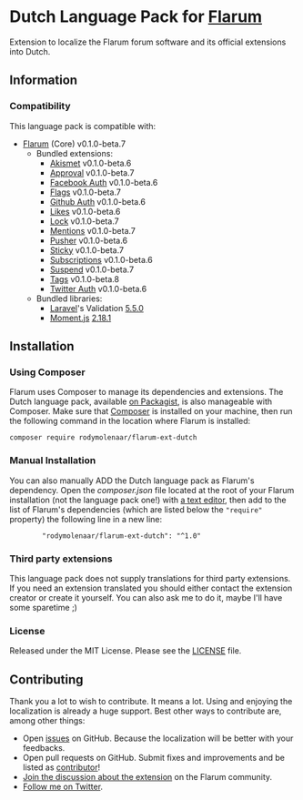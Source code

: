 # Dutch Language Pack for [Flarum](http://flarum.org/)

Extension to localize the Flarum forum software and its official extensions into Dutch.

## Information

### Compatibility

This language pack is compatible with:

- [Flarum](https://github.com/flarum/core) (Core) v0.1.0-beta.7
  - Bundled extensions:
	  - [Akismet](https://github.com/flarum/flarum-ext-akismet) v0.1.0-beta.6
	  - [Approval](https://github.com/flarum/flarum-ext-approval) v0.1.0-beta.7
	  - [Facebook Auth](https://github.com/flarum/flarum-ext-auth-facebook) v0.1.0-beta.6
	  - [Flags](https://github.com/flarum/flarum-ext-flags) v0.1.0-beta.7
	  - [Github Auth](https://github.com/flarum/flarum-ext-auth-github) v0.1.0-beta.6
	  - [Likes](https://github.com/flarum/flarum-ext-likes) v0.1.0-beta.6
	  - [Lock](https://github.com/flarum/flarum-ext-lock) v0.1.0-beta.7
	  - [Mentions](https://github.com/flarum/flarum-ext-mentions) v0.1.0-beta.7
	  - [Pusher](https://github.com/flarum/flarum-ext-pusher) v0.1.0-beta.6
	  - [Sticky](https://github.com/flarum/flarum-ext-sticky) v0.1.0-beta.7
	  - [Subscriptions](https://github.com/flarum/flarum-ext-subscriptions) v0.1.0-beta.6
	  - [Suspend](https://github.com/flarum/flarum-ext-suspend) v0.1.0-beta.7
	  - [Tags](https://github.com/flarum/flarum-ext-tags) v0.1.0-beta.8
	  - [Twitter Auth](https://github.com/flarum/flarum-ext-auth-twitter) v0.1.0-beta.6
  - Bundled libraries:
      - [Laravel](https://github.com/laravel/laravel)'s Validation [5.5.0](https://github.com/laravel/laravel/releases/tag/v5.1.11)
      - [Moment.js](https://github.com/moment/moment) [2.18.1](https://github.com/moment/moment/releases/tag/2.18.1)

## Installation

### Using Composer

Flarum uses Composer to manage its dependencies and extensions. The Dutch language pack, available [on Packagist](https://packagist.org/packages/rodymolenaar/flarum-ext-dutch), is also manageable with Composer. Make sure that [Composer](https://getcomposer.org/) is installed on your machine, then run the following command in the location where Flarum is installed:

```
composer require rodymolenaar/flarum-ext-dutch
```

### Manual Installation

You can also manually ADD the Dutch language pack as Flarum's dependency. Open the *composer.json* file located at the root of your Flarum installation (not the language pack one!) with [a text editor](https://en.wikipedia.org/wiki/Comparison_of_text_editors), then add to the list of Flarum's dependencies (which are listed below the `"require"` property) the following line in a new line:

```
        "rodymolenaar/flarum-ext-dutch": "^1.0"
```

### Third party extensions

This language pack does not supply translations for third party extensions. If you need an extension translated you should either contact the extension creator or create it yourself. You can also ask me to do it, maybe I'll have some sparetime ;)

### License

Released under the MIT License. Please see the [LICENSE](https://github.com/rodymolenaar/Flarum-nl-NL/blob/master/LICENSE) file.

## Contributing

Thank you a lot to wish to contribute. It means a lot. Using and enjoying the localization is already a huge support. Best other ways to contribute are, among other things:

- Open [issues](https://github.com/rodymolenaar/Flarum-nl-NL/issues) on GitHub. Because the localization will be better with your feedbacks.
- Open pull requests on GitHub. Submit fixes and improvements and be listed as [contributor](https://github.com/rodymolenaar/Flarum-nl-NL/graphs/contributors)!
- [Join the discussion about the extension](http://discuss.flarum.org/d/758-dutch-translation) on the Flarum community.
- [Follow me on Twitter](https://twitter.com/rodymolenaar).
